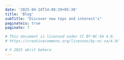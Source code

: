```yaml
---
date: '2025-04-24T14:08:29+05:30'
title: 'Blog'
subTitle: "Discover new tops and interest's"
paginateis: true
paginate: 7 

# This document is licensed under CC BY-NC-SA 4.0.
# https://creativecommons.org/licenses/by-nc-sa/4.0/

# © 2025 akrit behera
---
```


